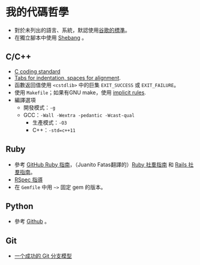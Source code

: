 # 我的代碼哲學

- 對於未列出的語言、系統，默認使用[谷歌的標準](https://github.com/google/styleguide)。
- 在獨立腳本中使用 [Shebang](http://zh.wikipedia.org/wiki/Shebang_(Unix)) 。

## C/C++

- [C coding standard](https://users.ece.cmu.edu/~eno/coding/CCodingStandard.html)
- [Tabs for indentation, spaces for alignment](http://stackoverflow.com/a/8769873).
- 函數返回值使用 `<cstdlib>` 中的巨集 `EXIT_SUCCESS` 或 `EXIT_FAILURE`。
- 使用 `Makefile`；如果有GNU make，使用
  [implicit rules](https://www.gnu.org/software/make/manual/html_node/Implicit-Rules.html).
- 編譯選項
    - 開發模式：`-g`
    - GCC：`-Wall -Wextra -pedantic -Wcast-qual`
        - 生產模式：`-O3`
        - C++：`-std=c++11`

## Ruby

- 參考 [GitHub Ruby 指南](https://github.com/styleguide/ruby)，（Juanito Fatas翻譯的）[Ruby 社羣指南](https://github.com/JuanitoFatas/ruby-style-guide/blob/master/README-zhTW.md) 和 [Rails 社羣指南](https://github.com/JuanitoFatas/rails-style-guide/blob/master/README-zhTW.md)。
- [RSpec 指導](http://betterspecs.org/zh_tw/)
- 在 `Gemfile` 中用 `~>` 固定 gem 的版本。

## Python

- 參考 [Github](https://www.python.org/dev/peps/pep-0008/) 。

## Git

- [一个成功的 Git 分支模型](http://www.oschina.net/translate/a-successful-git-branching-model)
